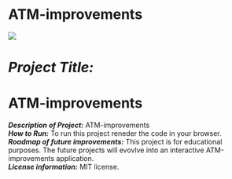 # ATM-improvements
![](https://img.etimg.com/thumb/msid-82129125,width-165,height-123/industry/banking/finance/banking/new-modus-operandi-by-fraudsters-to-withdraw-money-from-atms.jpg)

# <h1><strong><em>Project Title:</em></strong><h1>ATM-improvements</H1></H1>
<strong><em>Description of Project:</em></strong> ATM-improvements<br>
<strong><em>How to Run:</em></strong> To run this project reneder the code in your browser.  <br>
<strong><em>Roadmap of future improvements:</em></strong> This project is for educational purposes. The future projects will evovlve into an interactive ATM-improvements application.<br>
<strong><em>License information:</em></strong>  MIT license. 
